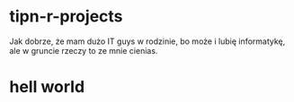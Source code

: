 # tipn-r-projects

Jak dobrze, że mam dużo IT guys w rodzinie, bo może i lubię informatykę, ale w gruncie rzeczy to ze mnie cienias.
# hell world
